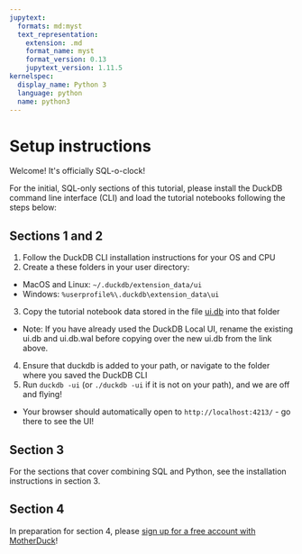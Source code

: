 ```yaml
---
jupytext:
  formats: md:myst
  text_representation:
    extension: .md
    format_name: myst
    format_version: 0.13
    jupytext_version: 1.11.5
kernelspec:
  display_name: Python 3
  language: python
  name: python3
---
```


# Setup instructions

Welcome! It's officially SQL-o-clock!

For the initial, SQL-only sections of this tutorial, please install the DuckDB command line interface (CLI) and load the tutorial notebooks following the steps below:

## Sections 1 and 2

1. Follow the DuckDB CLI installation instructions for your OS and CPU
2. Create a these folders in your user directory:
  * MacOS and Linux: `~/.duckdb/extension_data/ui`
  * Windows: `%userprofile%\.duckdb\extension_data\ui`
3. Copy the tutorial notebook data stored in the file [ui.db](https://github.com/motherduckdb/sql-tutorial/raw/refs/heads/main/ui.db) into that folder
  * Note: If you have already used the DuckDB Local UI, rename the existing ui.db and ui.db.wal before copying over the new ui.db from the link above.
4. Ensure that duckdb is added to your path, or navigate to the folder where you saved the DuckDB CLI
5. Run `duckdb -ui` (or `./duckdb -ui` if it is not on your path), and we are off and flying!
  * Your browser should automatically open to `http://localhost:4213/` - go there to see the UI!

## Section 3

For the sections that cover combining SQL and Python, see the installation instructions in section 3.

## Section 4

In preparation for section 4, please [sign up for a free account with MotherDuck](https://app.motherduck.com/?auth_flow=signup)!
